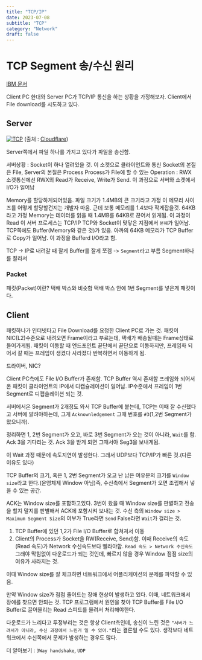 ```yaml
---
title: "TCP/IP"
date: 2023-07-08
subtitle: "TCP"
category: "Network"
draft: false
---
```


# TCP Segment 송/수신 원리

[IBM 문서](https://www.ibm.com/docs/ko/aix/7.1?topic=management-transmission-control-protocolinternet-protocol)

Client PC 한대와 Server PC가 TCP/IP 통신을 하는 상황을 가정해보자. Client에서 File download를 시도하고 있다.

## Server

[![TCP](https://www.cloudflare.com/img/learning/cdn/tls-ssl/tcp-handshake-diagram.png)](https://www.cloudflare.com/ko-kr/learning/ddos/glossary/tcp-ip/)
(출처 : [Cloudflare](https://www.cloudflare.com/ko-kr/learning/ddos/glossary/tcp-ip/))

Server쪽에서 파일 하나를 가지고 있다가 파일을 송신함.

서버상황 : Socket이 하나 열려있을 것. 이 소켓으로 클라이언트와 통신
Socket의 본질은 File, Server의 본질은 Process
Process가 File에 할 수 있는 Operation : RWX
소켓통신에선 RWX의 Read가 Receive, Write가 Send. 이 과정으로 서버와 소켓에서 I/O가 일어남

Memory를 할당하게되어있음. 파일 크기가 1.4MB의 큰 크기라고 가정
이 메모리 사이즈를 어떻게 할당할건지는 개발자 마음.
근데 보통 메모리를 1.4보다 작게잡을것. 64KB라고 가정
Memory는 데이터를 읽을 때 1.4MB를 64KB로 끊어서 읽게됨. 이 과정이 Read
이 서버 프로세스는 TCP/IP
TCP와 Socket이 맞닿은 지점에서 `분해`가 일어남. TCP쪽에도 Buffer(Memory와 같은 것)가 있음.
아까의 64KB 메모리가 TCP Buffer로 Copy가 일어남. 이 과정을 Bufferd I/O라고 함.

TCP -> IP로 내려갈 때 잘게 Buffer를 잘게 쪼겜 -> `Segment`라고 부름
Segment하나를 잘라서

### Packet

패킷(Packet)이란?
택배 박스와 비슷함 택배 박스 안에 1번 Segment를 넣은게 패킷이다.

## Client

패킷하나가 인터넷타고 File Download를 요청한 Client PC로 가는 것.
패킷이 NIC(L2)수준으로 내려오면 Frame이라고 부르는데, 택배가 배송될때는 Frame상태로 들어가게됨. 패킷이 이동할 때 엔드포인트 끝단에서 끝단으로 이동하지만, 프레임화 되어서 갈 때는 프레임이 생겼다 사라졌다 반복하면서 이동하게 됨.

드라이버, NIC?

Client PC측에도 File I/O Buffer가 존재함. TCP Buffer 역시 존재함
프레임화 되어서 온 패킷이 클라이언트의 IP에서 디캡슐레이션이 일어남. IP수준에서 프레임이 1번 Segment로 디캡슐레이션 되는 것.

서버에서온 Segment가 2개정도 와서 TCP Buffer에 붙는데, TCP는 이때 잘 수신했다고 서버에 알려야하는데, 그게 `Acknownledgement`
그때 번호를 `#3`(1,2번 Segment가 왔으니까).

정리하면 1, 2번 Segment가 오고, 바로 3번 Segment가 오는 것이 아니라, `Wait`를 함. Ack 3을 기다리는 것. Ack 3을 받게 되면 그때서야 Seg3을 보내게됨.

이 Wait 과정 때문에 속도지연이 발생한다. 그래서 UDP보다 TCP/IP가 빠른 것.(다른 이유도 있다)

TCP Buffer의 크기, 혹은 1, 2번 Segment가 오고 난 남은 여유분의 크기를 `Window size`라고 한다.(운영체제 Window 아님)즉, 수신측에서 Segment가 오면 조립해서 넣을 수 있는 공간.

ACK는 Window size를 포함하고있다. 3번이 왔을 때 Window size를 판별하고 전송을 할지 말지를 판별해서 ACK에 포함시켜 보내는 것.
수신 측의 `Window size > Maximum Segment Size`의 여부가 True라면 `Send` False라면 `Wait`가 걸리는 것.

1. TCP Buffer에 있던 1,2가 File I/O Buffer로 합쳐져서 이동
2. Client의 Process가 Socket을 RW(Receive, Send)함.
   이때 Receive의 속도(Read 속도)가 Network 수신속도보다 빨라야함.
   `Read 속도 > Network 수신속도`
   그래야 막힘없이 다운로드가 되는 것인데, 빠르지 않을 경우 Window 점점 size의 여유가 사라지는 것.

이때 Window size를 잘 체크하면 네트워크에서 어플리케이션의 문제를 파악할 수 있음.

만약 Window size가 점점 줄어드는 장애 현상이 발생하고 있다. 이때, 네트워크에서 장애를 찾으면 안되는 것. TCP 프로그램에서 원인을 찾아 TCP Buffer를 File I/O Buffer로 끌어올리는 Read 스피드를 올려서 처리해야한다.

다운로드가 느리다고 투정부리는 것은 항상 Client측인데,
송신이 느린 것은 `"서버가 느려서가 아니라, 수신 과정에서 느린거 일 수 있어."`라는 결론일 수도 있다.
생각보다 네트워크에서 수신쪽에서 문제가 발생하는 경우도 많다.

더 알아보기 : `3Way handshake`, `UDP`
